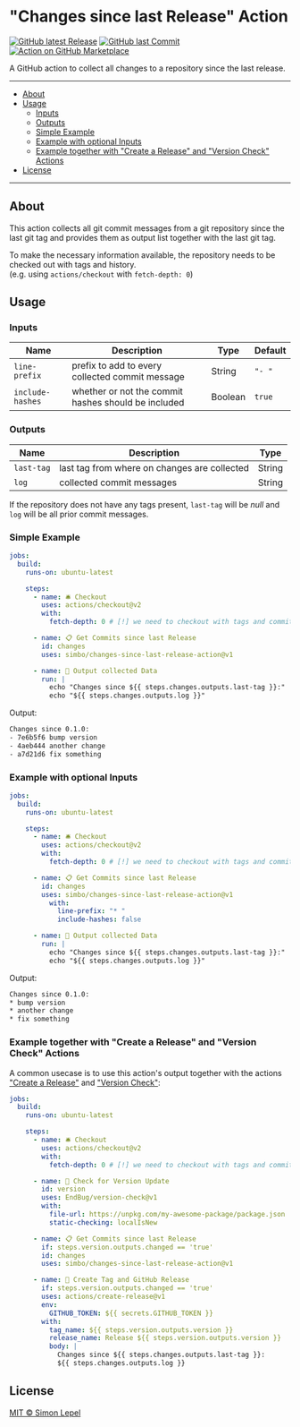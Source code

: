 "Changes since last Release" Action
===================================

[![GitHub latest Release](https://img.shields.io/github/v/release/simbo/changes-since-last-release-action?logo=github)](https://github.com/simbo/changes-since-last-release-action/releases)
[![GitHub last Commit](https://img.shields.io/github/last-commit/simbo/changes-since-last-release-action/master?logo=github)](https://github.com/simbo/changes-since-last-release-action/commits/master)
[![Action on GitHub Marketplace](https://img.shields.io/badge/action-marketplace-orange.svg?logo=github)](https://github.com/marketplace/actions/changes-since-last-release)

A GitHub action to collect all changes to a repository since the last release.

---

<!-- TOC anchorMode:github.com -->

- [About](#about)
- [Usage](#usage)
  - [Inputs](#inputs)
  - [Outputs](#outputs)
  - [Simple Example](#simple-example)
  - [Example with optional Inputs](#example-with-optional-inputs)
  - [Example together with "Create a Release" and "Version Check" Actions](#example-together-with-create-a-release-and-version-check-actions)
- [License](#license)

<!-- /TOC -->

---

## About

This action collects all git commit messages from a git repository since the
last git tag and provides them as output list together with the last git tag.

To make the necessary information available, the repository needs to be checked
out with tags and history.  
(e.g. using `actions/checkout` with `fetch-depth: 0`)

## Usage

### Inputs

| Name | Description | Type | Default |
|------|-------------|------|---------|
| `line-prefix` | prefix to add to every collected commit message | String | `"- "` |
| `include-hashes` | whether or not the commit hashes should be included | Boolean | `true` |

### Outputs

| Name | Description | Type |
|------|-------------|------|
| `last-tag` | last tag from where on changes are collected | String |
| `log` | collected commit messages | String |

If the repository does not have any tags present, `last-tag` will be *null* and
`log` will be all prior commit messages.

### Simple Example

``` yml
jobs:
  build:
    runs-on: ubuntu-latest

    steps:
      - name: 🛎 Checkout
        uses: actions/checkout@v2
        with:
          fetch-depth: 0 # [!] we need to checkout with tags and commit history

      - name: 📋 Get Commits since last Release
        id: changes
        uses: simbo/changes-since-last-release-action@v1

      - name: 📣 Output collected Data
        run: |
          echo "Changes since ${{ steps.changes.outputs.last-tag }}:"
          echo "${{ steps.changes.outputs.log }}"
```

Output:

``` txt
Changes since 0.1.0:
- 7e6b5f6 bump version
- 4aeb444 another change
- a7d21d6 fix something
```

### Example with optional Inputs

``` yml
jobs:
  build:
    runs-on: ubuntu-latest

    steps:
      - name: 🛎 Checkout
        uses: actions/checkout@v2
        with:
          fetch-depth: 0 # [!] we need to checkout with tags and commit history

      - name: 📋 Get Commits since last Release
        id: changes
        uses: simbo/changes-since-last-release-action@v1
          with:
            line-prefix: "* "
            include-hashes: false

      - name: 📣 Output collected Data
        run: |
          echo "Changes since ${{ steps.changes.outputs.last-tag }}:"
          echo "${{ steps.changes.outputs.log }}"
```

Output:

``` txt
Changes since 0.1.0:
* bump version
* another change
* fix something
```

### Example together with "Create a Release" and "Version Check" Actions

A common usecase is to use this action's output together with the actions
["Create a Release"](https://github.com/marketplace/actions/create-a-release)
and
["Version Check"](https://github.com/marketplace/actions/version-check):

``` yml
jobs:
  build:
    runs-on: ubuntu-latest

    steps:
      - name: 🛎 Checkout
        uses: actions/checkout@v2
        with:
          fetch-depth: 0 # [!] we need to checkout with tags and commit history

      - name: 👀 Check for Version Update
        id: version
        uses: EndBug/version-check@v1
        with:
          file-url: https://unpkg.com/my-awesome-package/package.json
          static-checking: localIsNew

      - name: 📋 Get Commits since last Release
        if: steps.version.outputs.changed == 'true'
        id: changes
        uses: simbo/changes-since-last-release-action@v1

      - name: 🎁 Create Tag and GitHub Release
        if: steps.version.outputs.changed == 'true'
        uses: actions/create-release@v1
        env:
          GITHUB_TOKEN: ${{ secrets.GITHUB_TOKEN }}
        with:
          tag_name: ${{ steps.version.outputs.version }}
          release_name: Release ${{ steps.version.outputs.version }}
          body: |
            Changes since ${{ steps.changes.outputs.last-tag }}:
            ${{ steps.changes.outputs.log }}
```

## License

[MIT &copy; Simon Lepel](http://simbo.mit-license.org/)
